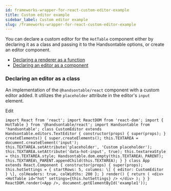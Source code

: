 ```yaml
---
id: frameworks-wrapper-for-react-custom-editor-example
title: Custom editor example
sidebar_label: Custom editor example
slug: /frameworks-wrapper-for-react-custom-editor-example
---
```


You can declare a custom editor for the `HotTable` component either by declaring it as a class and passing it to the Handsontable options, or create an editor component.

*   [Declaring a renderer as a function](#classEditor)
*   [Declaring an editor as a component](https://handsontable.com/docs/8.2.0/frameworks-wrapper-for-react-hot-column.html#custom-editor)

### Declaring an editor as a class

An implementation of the `@handsontable/react` component with a custom editor added. It utilizes the `placeholder` attribute in the editor's `input` element.

<div id="example1" class="hot"> </div>

Edit

```
import React from 'react'; import ReactDOM from 'react-dom'; import { HotTable } from '@handsontable/react'; import Handsontable from 'handsontable'; class CustomEditor extends Handsontable.editors.TextEditor { constructor(props) { super(props); } createElements() { super.createElements(); this.TEXTAREA = document.createElement('input'); this.TEXTAREA.setAttribute('placeholder', 'Custom placeholder'); this.TEXTAREA.setAttribute('data-hot-input', true); this.textareaStyle = this.TEXTAREA.style; Handsontable.dom.empty(this.TEXTAREA\_PARENT); this.TEXTAREA\_PARENT.appendChild(this.TEXTAREA); } } class App extends React.Component { constructor(props) { super(props); this.hotSettings = { startRows: 5, columns: \[ { editor: CustomEditor } \], colHeaders: true, colWidths: 200 }; } render() { return ( <div> <HotTable id="hot" settings={this.hotSettings} /> </div> ); } } ReactDOM.render(<App />, document.getElementById('example1'));
```
